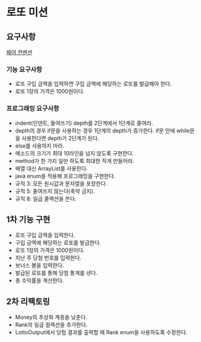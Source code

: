 # 로또 미션

## 요구사항

[페어 컨벤션](https://seeunchoi.notion.site/Pair-Convention-d4bb194e74704642b6937b3266c8de99?pvs=4)

### 기능 요구사항

- 로또 구입 금액을 입력하면 구입 금액에 해당하는 로또를 발급해야 한다.
- 로또 1장의 가격은 1000원이다.

### 프로그래밍 요구사항

- indent(인덴트, 들여쓰기) depth를 2단계에서 1단계로 줄여라.
- depth의 경우 if문을 사용하는 경우 1단계의 depth가 증가한다. if문 안에 while문을 사용한다면 depth가 2단계가 된다.
- else를 사용하지 마라.
- 메소드의 크기가 최대 10라인을 넘지 않도록 구현한다.
- method가 한 가지 일만 하도록 최대한 작게 만들어라.
- 배열 대신 ArrayList를 사용한다.
- java enum을 적용해 프로그래밍을 구현한다.
- 규칙 3: 모든 원시값과 문자열을 포장한다.
- 규칙 5: 줄여쓰지 않는다(축약 금지).
- 규칙 8: 일급 콜렉션을 쓴다.

## 1차 기능 구현

- 로또 구입 금액을 입력한다.
- 구입 금액에 해당하는 로또를 발급한다.
- 로또 1장의 가격은 1000원이다.
- 지난 주 당첨 번호를 입력한다.
- 보너스 볼을 입력한다.
- 발급된 로또를 통해 당첨 통계를 낸다.
- 총 수익률을 계산한다.

## 2차 리팩토링

- Money의 추상화 계층을 낮춘다.
- Rank의 일급 컬렉션을 추가한다.
- LottoOutput에서 당첨 결과를 출력할 때 Rank enum을 사용하도록 수정한다.
